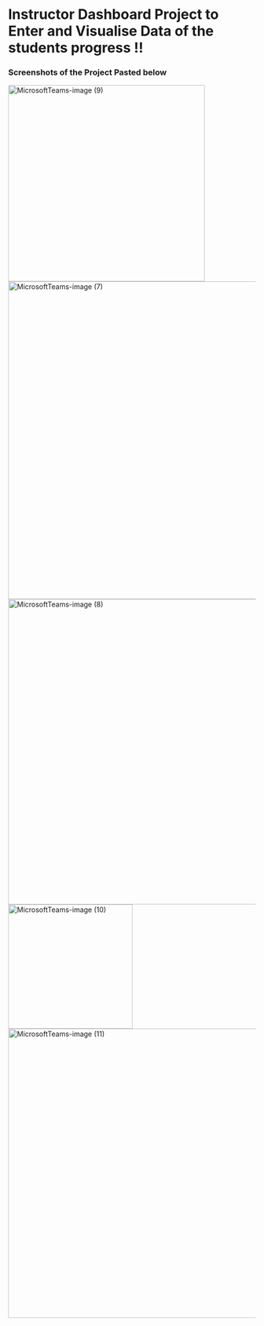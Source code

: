 # Instructor Dashboard Project to Enter and Visualise Data of the students progress !!

### Screenshots of the Project Pasted below 


<img width="400" alt="MicrosoftTeams-image (9)" src="https://github.com/gopinathvarad/Instructor-Management-to-Insert-student-record-and-Visualise-it./assets/65111584/1402f2a1-efe3-4001-abe4-bcbdbd19d6ac">
<img width="647" alt="MicrosoftTeams-image (7)" src="https://github.com/gopinathvarad/Instructor-Management-to-Insert-student-record-and-Visualise-it./assets/65111584/5c18d654-3737-4973-8104-02307e06d122">

<img width="622" alt="MicrosoftTeams-image (8)" src="https://github.com/gopinathvarad/Instructor-Management-to-Insert-student-record-and-Visualise-it./assets/65111584/d9f2bc36-b1b2-4215-b0d7-d37c52b0bbcd">

<img width="253" alt="MicrosoftTeams-image (10)" src="https://github.com/gopinathvarad/Instructor-Management-to-Insert-student-record-and-Visualise-it./assets/65111584/b723f606-0439-4d33-8b88-0364a70cb2fd">
<img width="589" alt="MicrosoftTeams-image (11)" src="https://github.com/gopinathvarad/Instructor-Management-to-Insert-student-record-and-Visualise-it./assets/65111584/22a701b1-f309-4745-9d64-c509b030f142">
